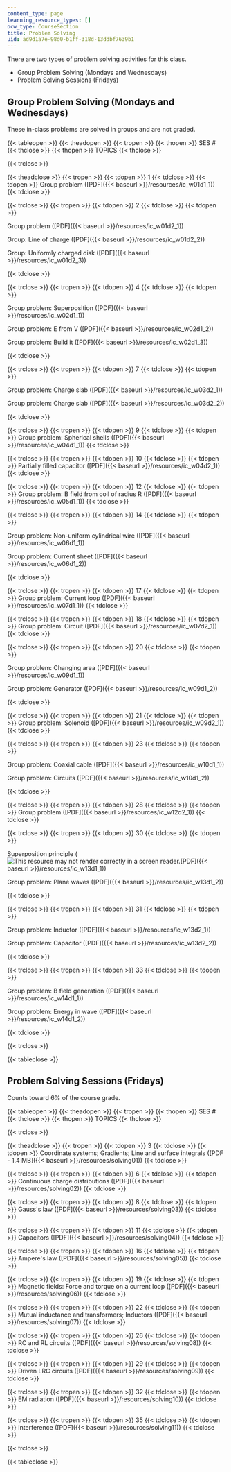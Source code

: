 ```yaml
---
content_type: page
learning_resource_types: []
ocw_type: CourseSection
title: Problem Solving
uid: ad9d1a7e-98d0-b1ff-318d-13ddbf7639b1
---
```


There are two types of problem solving activities for this class.

*   Group Problem Solving (Mondays and Wednesdays)
*   Problem Solving Sessions (Fridays)

Group Problem Solving (Mondays and Wednesdays)
----------------------------------------------

These in-class problems are solved in groups and are not graded.

{{< tableopen >}}
{{< theadopen >}}
{{< tropen >}}
{{< thopen >}}
SES #
{{< thclose >}}
{{< thopen >}}
TOPICS
{{< thclose >}}

{{< trclose >}}

{{< theadclose >}}
{{< tropen >}}
{{< tdopen >}}
1
{{< tdclose >}}
{{< tdopen >}}
Group problem ([PDF]({{< baseurl >}}/resources/ic_w01d1_1))
{{< tdclose >}}

{{< trclose >}}
{{< tropen >}}
{{< tdopen >}}
2
{{< tdclose >}}
{{< tdopen >}}


Group problem ([PDF]({{< baseurl >}}/resources/ic_w01d2_1))

Group: Line of charge ([PDF]({{< baseurl >}}/resources/ic_w01d2_2))

Group: Uniformly charged disk ([PDF]({{< baseurl >}}/resources/ic_w01d2_3))


{{< tdclose >}}

{{< trclose >}}
{{< tropen >}}
{{< tdopen >}}
4
{{< tdclose >}}
{{< tdopen >}}


Group problem: Superposition ([PDF]({{< baseurl >}}/resources/ic_w02d1_1))

Group problem: E from V ([PDF]({{< baseurl >}}/resources/ic_w02d1_2))

Group problem: Build it ([PDF]({{< baseurl >}}/resources/ic_w02d1_3))


{{< tdclose >}}

{{< trclose >}}
{{< tropen >}}
{{< tdopen >}}
7
{{< tdclose >}}
{{< tdopen >}}


Group problem: Charge slab ([PDF]({{< baseurl >}}/resources/ic_w03d2_1))

Group problem: Charge slab ([PDF]({{< baseurl >}}/resources/ic_w03d2_2))


{{< tdclose >}}

{{< trclose >}}
{{< tropen >}}
{{< tdopen >}}
9
{{< tdclose >}}
{{< tdopen >}}
Group problem: Spherical shells ([PDF]({{< baseurl >}}/resources/ic_w04d1_1))
{{< tdclose >}}

{{< trclose >}}
{{< tropen >}}
{{< tdopen >}}
10
{{< tdclose >}}
{{< tdopen >}}
Partially filled capacitor ([PDF]({{< baseurl >}}/resources/ic_w04d2_1))
{{< tdclose >}}

{{< trclose >}}
{{< tropen >}}
{{< tdopen >}}
12
{{< tdclose >}}
{{< tdopen >}}
Group problem: B field from coil of radius R ([PDF]({{< baseurl >}}/resources/ic_w05d1_1))
{{< tdclose >}}

{{< trclose >}}
{{< tropen >}}
{{< tdopen >}}
14
{{< tdclose >}}
{{< tdopen >}}


Group problem: Non-uniform cylindrical wire ([PDF]({{< baseurl >}}/resources/ic_w06d1_1))

Group problem: Current sheet ([PDF]({{< baseurl >}}/resources/ic_w06d1_2))


{{< tdclose >}}

{{< trclose >}}
{{< tropen >}}
{{< tdopen >}}
17
{{< tdclose >}}
{{< tdopen >}}
Group problem: Current loop ([PDF]({{< baseurl >}}/resources/ic_w07d1_1))
{{< tdclose >}}

{{< trclose >}}
{{< tropen >}}
{{< tdopen >}}
18
{{< tdclose >}}
{{< tdopen >}}
Group problem: Circuit ([PDF]({{< baseurl >}}/resources/ic_w07d2_1))
{{< tdclose >}}

{{< trclose >}}
{{< tropen >}}
{{< tdopen >}}
20
{{< tdclose >}}
{{< tdopen >}}


Group problem: Changing area ([PDF]({{< baseurl >}}/resources/ic_w09d1_1))

Group problem: Generator ([PDF]({{< baseurl >}}/resources/ic_w09d1_2))


{{< tdclose >}}

{{< trclose >}}
{{< tropen >}}
{{< tdopen >}}
21
{{< tdclose >}}
{{< tdopen >}}
Group problem: Solenoid ([PDF]({{< baseurl >}}/resources/ic_w09d2_1))
{{< tdclose >}}

{{< trclose >}}
{{< tropen >}}
{{< tdopen >}}
23
{{< tdclose >}}
{{< tdopen >}}


Group problem: Coaxial cable ([PDF]({{< baseurl >}}/resources/ic_w10d1_1))

Group problem: Circuits ([PDF]({{< baseurl >}}/resources/ic_w10d1_2))


{{< tdclose >}}

{{< trclose >}}
{{< tropen >}}
{{< tdopen >}}
28
{{< tdclose >}}
{{< tdopen >}}
Group problem ([PDF]({{< baseurl >}}/resources/ic_w12d2_1))
{{< tdclose >}}

{{< trclose >}}
{{< tropen >}}
{{< tdopen >}}
30
{{< tdclose >}}
{{< tdopen >}}


Superposition principle (![This resource may not render correctly in a screen reader.](/images/inacessible.gif)[PDF]({{< baseurl >}}/resources/ic_w13d1_1))

Group problem: Plane waves ([PDF]({{< baseurl >}}/resources/ic_w13d1_2))


{{< tdclose >}}

{{< trclose >}}
{{< tropen >}}
{{< tdopen >}}
31
{{< tdclose >}}
{{< tdopen >}}


Group problem: Inductor ([PDF]({{< baseurl >}}/resources/ic_w13d2_1))

Group problem: Capacitor ([PDF]({{< baseurl >}}/resources/ic_w13d2_2))


{{< tdclose >}}

{{< trclose >}}
{{< tropen >}}
{{< tdopen >}}
33
{{< tdclose >}}
{{< tdopen >}}


Group problem: B field generation ([PDF]({{< baseurl >}}/resources/ic_w14d1_1))

Group problem: Energy in wave ([PDF]({{< baseurl >}}/resources/ic_w14d1_2))


{{< tdclose >}}

{{< trclose >}}

{{< tableclose >}}

Problem Solving Sessions (Fridays)
----------------------------------

Counts toward 6% of the course grade.

{{< tableopen >}}
{{< theadopen >}}
{{< tropen >}}
{{< thopen >}}
SES #
{{< thclose >}}
{{< thopen >}}
TOPICS
{{< thclose >}}

{{< trclose >}}

{{< theadclose >}}
{{< tropen >}}
{{< tdopen >}}
3
{{< tdclose >}}
{{< tdopen >}}
Coordinate systems; Gradients; Line and surface integrals ([PDF - 1.4 MB]({{< baseurl >}}/resources/solving01))
{{< tdclose >}}

{{< trclose >}}
{{< tropen >}}
{{< tdopen >}}
6
{{< tdclose >}}
{{< tdopen >}}
Continuous charge distributions ([PDF]({{< baseurl >}}/resources/solving02))
{{< tdclose >}}

{{< trclose >}}
{{< tropen >}}
{{< tdopen >}}
8
{{< tdclose >}}
{{< tdopen >}}
Gauss's law ([PDF]({{< baseurl >}}/resources/solving03))
{{< tdclose >}}

{{< trclose >}}
{{< tropen >}}
{{< tdopen >}}
11
{{< tdclose >}}
{{< tdopen >}}
Capacitors ([PDF]({{< baseurl >}}/resources/solving04))
{{< tdclose >}}

{{< trclose >}}
{{< tropen >}}
{{< tdopen >}}
16
{{< tdclose >}}
{{< tdopen >}}
Ampere's law ([PDF]({{< baseurl >}}/resources/solving05))
{{< tdclose >}}

{{< trclose >}}
{{< tropen >}}
{{< tdopen >}}
19
{{< tdclose >}}
{{< tdopen >}}
Magnetic fields: Force and torque on a current loop ([PDF]({{< baseurl >}}/resources/solving06))
{{< tdclose >}}

{{< trclose >}}
{{< tropen >}}
{{< tdopen >}}
22
{{< tdclose >}}
{{< tdopen >}}
Mutual inductance and transformers; Inductors ([PDF]({{< baseurl >}}/resources/solving07))
{{< tdclose >}}

{{< trclose >}}
{{< tropen >}}
{{< tdopen >}}
26
{{< tdclose >}}
{{< tdopen >}}
RC and RL circuits ([PDF]({{< baseurl >}}/resources/solving08))
{{< tdclose >}}

{{< trclose >}}
{{< tropen >}}
{{< tdopen >}}
29
{{< tdclose >}}
{{< tdopen >}}
Driven LRC circuits ([PDF]({{< baseurl >}}/resources/solving09))
{{< tdclose >}}

{{< trclose >}}
{{< tropen >}}
{{< tdopen >}}
32
{{< tdclose >}}
{{< tdopen >}}
EM radiation ([PDF]({{< baseurl >}}/resources/solving10))
{{< tdclose >}}

{{< trclose >}}
{{< tropen >}}
{{< tdopen >}}
35
{{< tdclose >}}
{{< tdopen >}}
Interference ([PDF]({{< baseurl >}}/resources/solving11))
{{< tdclose >}}

{{< trclose >}}

{{< tableclose >}}